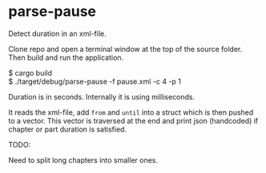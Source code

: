 # parse-pause
Detect duration in an xml-file.

Clone repo and open a terminal window at the top of the source folder. Then build and run the application.

$ cargo build  
$ ./target/debug/parse-pause -f pause.xml -c 4 -p 1

Duration is in seconds. Internally it is using milliseconds.

It reads the xml-file, add `from` and `until` into a struct which is then pushed to a vector. This vector is traversed
at the end and print json (handcoded) if chapter or part duration is satisfied.

TODO:

Need to split long chapters into smaller ones.
